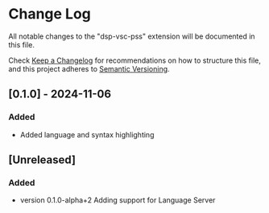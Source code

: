 # Change Log

All notable changes to the "dsp-vsc-pss" extension will be documented in this file.

Check [Keep a Changelog](http://keepachangelog.com/) for recommendations on how to structure this file, and this project adheres to [Semantic Versioning](https://semver.org/spec/v2.0.0.html).

## [0.1.0] - 2024-11-06

### Added

- Added language and syntax highlighting

## [Unreleased]

### Added

- version 0.1.0-alpha+2 Adding support for Language Server
